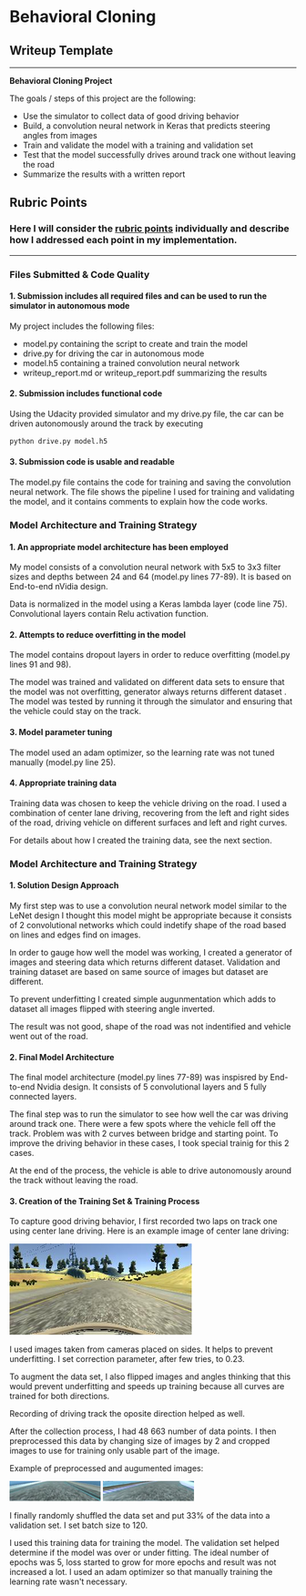 # **Behavioral Cloning** 

## Writeup Template

---

**Behavioral Cloning Project**

The goals / steps of this project are the following:
* Use the simulator to collect data of good driving behavior
* Build, a convolution neural network in Keras that predicts steering angles from images
* Train and validate the model with a training and validation set
* Test that the model successfully drives around track one without leaving the road
* Summarize the results with a written report


[//]: # (Image References)

[image1]: ./examples/placeholder.png "Model Visualization"
[image2]: ./images/center.jpg "Center camera"
[image3]: ./images/flip1.jpg "Flip image"
[image4]: ./images/flip2.jpg "Flip image"

## Rubric Points
### Here I will consider the [rubric points](https://review.udacity.com/#!/rubrics/432/view) individually and describe how I addressed each point in my implementation.  

---
### Files Submitted & Code Quality

#### 1. Submission includes all required files and can be used to run the simulator in autonomous mode

My project includes the following files:
* model.py containing the script to create and train the model
* drive.py for driving the car in autonomous mode
* model.h5 containing a trained convolution neural network 
* writeup_report.md or writeup_report.pdf summarizing the results

#### 2. Submission includes functional code
Using the Udacity provided simulator and my drive.py file, the car can be driven autonomously around the track by executing 
```sh
python drive.py model.h5
```

#### 3. Submission code is usable and readable

The model.py file contains the code for training and saving the convolution neural network. The file shows the pipeline I used for training and validating the model, and it contains comments to explain how the code works.

### Model Architecture and Training Strategy

#### 1. An appropriate model architecture has been employed

My model consists of a convolution neural network with 5x5 to 3x3 filter sizes and depths between 24 and 64 (model.py lines 77-89). It is based on End-to-end nVidia design. 

Data is normalized in the model using a Keras lambda layer (code line 75). Convolutional layers contain Relu activation function.

#### 2. Attempts to reduce overfitting in the model

The model contains dropout layers in order to reduce overfitting (model.py lines 91 and 98). 

The model was trained and validated on different data sets to ensure that the model was not overfitting, generator always returns different dataset . The model was tested by running it through the simulator and ensuring that the vehicle could stay on the track.

#### 3. Model parameter tuning

The model used an adam optimizer, so the learning rate was not tuned manually (model.py line 25).

#### 4. Appropriate training data

Training data was chosen to keep the vehicle driving on the road. I used a combination of center lane driving, recovering from the left and right sides of the road, driving vehicle on different surfaces and left and right curves.

For details about how I created the training data, see the next section. 

### Model Architecture and Training Strategy

#### 1. Solution Design Approach

My first step was to use a convolution neural network model similar to the LeNet design I thought this model might be appropriate because it consists of 2 convolutional networks which could indetify shape of the road based on lines and edges find on images.

In order to gauge how well the model was working, I created a generator of images and steering data which returns different dataset. Validation and training dataset are based on same source of images but dataset are different.

To prevent underfitting I created simple augunmentation which adds to dataset all images flipped with steering angle inverted.

The result was not good, shape of the road was not indentified and vehicle went out of the road.

#### 2. Final Model Architecture

The final model architecture (model.py lines 77-89) was inspisred by End-to-end Nvidia design. It consists of 5 convolutional layers and 5 fully connected layers.

The final step was to run the simulator to see how well the car was driving around track one. There were a few spots where the vehicle fell off the track. Problem was with 2 curves between bridge and starting point. To improve the driving behavior in these cases, I took special trainig for this 2 cases.

At the end of the process, the vehicle is able to drive autonomously around the track without leaving the road.

#### 3. Creation of the Training Set & Training Process

To capture good driving behavior, I first recorded two laps on track one using center lane driving. Here is an example image of center lane driving:

![alt text][image2]

I used images taken from cameras placed on sides. It helps to prevent underfitting. I set correction parameter, after few tries, to 0.23. 

To augment the data set, I also flipped images and angles thinking that this would prevent underfitting and speeds up training because all curves are trained for both directions.

Recording of driving track the oposite direction helped as well.

After the collection process, I had 48 663 number of data points. I then preprocessed this data by changing size of images by 2 and cropped images to use for training only usable part of the image.

Example of preprocessed and augumented images:

![alt text][image3] ![alt text][image4]

I finally randomly shuffled the data set and put 33% of the data into a validation set. I set batch size to 120.

I used this training data for training the model. The validation set helped determine if the model was over or under fitting. The ideal number of epochs was 5, loss started to grow for more epochs and result was not increased a lot. I used an adam optimizer so that manually training the learning rate wasn't necessary.

